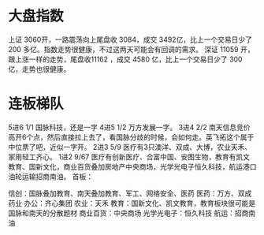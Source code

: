 # 大盘指数
上证 3060开，一路震荡向上尾盘收 3084，成交 3492亿，比上一个交易日少了 200 多亿。指数走势很健康，不过这两天可能会有回调的需求。
深证 11059 开，跟上涨一样的走势，尾盘收11162 ，成交 4580 亿，比上一个交易日少了 300 亿，走势也很健康。

# 连板梯队
5进6   1/1 国脉科技，还是一字
4进5   1/2  万方发展一字。
3进4   2/2   南天信息竞价高开6个点，然后直接拉上去了，看国脉分歧的时候，会如何走。英飞拓这个属于中位票了吧，近似一字开。
2进3   5/9  医疗有3只澳洋、双成、大博，农业天禾、家用轻工齐心。
1进2   9/67  医疗有创新医疗、合富中国、安图生物，教育有凯文教育、国新文化，商业百货叠加房地产中央商场，光学光电子恒久科技，航运港口油轮运输招商南油。
首板：

信创：国脉叠加教育、南天叠加教育、军工、网络安全、医药
医药：万方、双成药业
办公：齐心集团
农业：天禾
教育：国新文化、凯文教育，教育板块很可能是国脉和南天的分散题材
商业百货：中央商场
光学光电子：恒久科技
航运：招商南油

